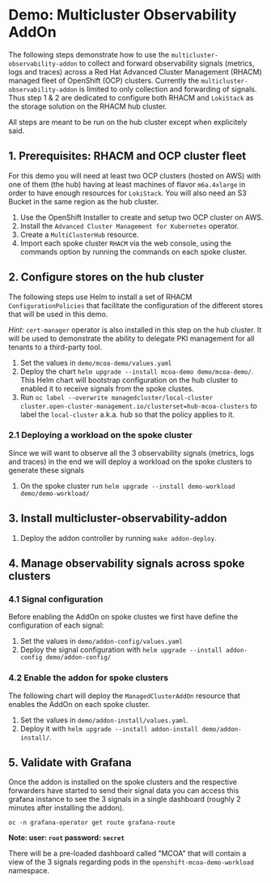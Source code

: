 # Demo: Multicluster Observability AddOn

The following steps demonstrate how to use the `multicluster-observability-addon` to collect and forward observability signals (metrics, logs and traces) across a Red Hat Advanced Cluster Management (RHACM) managed fleet of OpenShift (OCP) clusters. Currently the `multicluster-observability-addon` is limited to only collection and forwarding of signals. Thus step 1 & 2 are dedicated to configure both RHACM and `LokiStack` as the storage solution on the RHACM hub cluster.

All steps are meant to be run on the hub cluster except when explicitely said.

## 1. Prerequisites: RHACM and OCP cluster fleet

For this demo you will need at least two OCP clusters (hosted on AWS) with one of them (the hub) having at least machines of flavor `m6a.4xlarge` in order to have enough resources for `LokiStack`. You will also need an S3 Bucket in the same region as the hub cluster.
 
1. Use the OpenShift Installer to create and setup two OCP cluster on AWS.
1. Install the `Advanced Cluster Management for Kubernetes` operator.
1. Create a `MultiClusterHub` resource.
1. Import each spoke cluster `RHACM` via the web console, using the commands option by running the commands on each spoke cluster.

## 2. Configure stores on the hub cluster

The following steps use Helm to install a set of RHACM `ConfigurationPolicies` that facilitate the configuration of the different stores that will be used in this demo.

_Hint:_ `cert-manager` operator is also installed in this step on the hub cluster. It will be used to demonstrate the ability to delegate PKI management for all tenants to a third-party tool.

1. Set the values in `demo/mcoa-demo/values.yaml`
1. Deploy the chart `helm upgrade --install mcoa-demo demo/mcoa-demo/`. This Helm chart will bootstrap configuration on the hub cluster to enabled it to receive signals from the spoke clustes.
1. Run `oc label --overwrite managedcluster/local-cluster cluster.open-cluster-management.io/clusterset=hub-mcoa-clusters` to label the `local-cluster` a.k.a. hub so that the policy applies to it.

### 2.1 Deploying a workload on the spoke cluster

Since we will want to observe all the 3 observability signals (metrics, logs and traces) in the end we will deploy a workload on the spoke clusters to generate these signals

1. On the spoke cluster run `helm upgrade --install demo-workload demo/demo-workload/` 

## 3. Install multicluster-observability-addon

1. Deploy the addon controller by running `make addon-deploy`.

## 4. Manage observability signals across spoke clusters

### 4.1 Signal configuration

Before enabling the AddOn on spoke clustes we first have define the configuration of each signal:

1. Set the values in `demo/addon-config/values.yaml`
1. Deploy the signal configuration with `helm upgrade --install addon-config demo/addon-config/`

### 4.2 Enable the addon for spoke clusters

The following chart will deploy the `ManagedClusterAddOn` resource that enables the AddOn on each spoke cluster.

1. Set the values in `demo/addon-install/values.yaml`.
1. Deploy it with `helm upgrade --install addon-install demo/addon-install/`. 

## 5. Validate with Grafana

Once the addon is installed on the spoke clusters and the respective forwarders have started to send their signal data you can
access this grafana instance to see the 3 signals in a single dashboard (roughly 2 minutes after installing the addon).

`oc -n grafana-operator get route grafana-route`

**Note: user: `root` password: `secret`**

There will be a pre-loaded dashboard called "MCOA" that will contain a view of the 3 signals regarding pods in the `openshift-mcoa-demo-workload` namespace.
